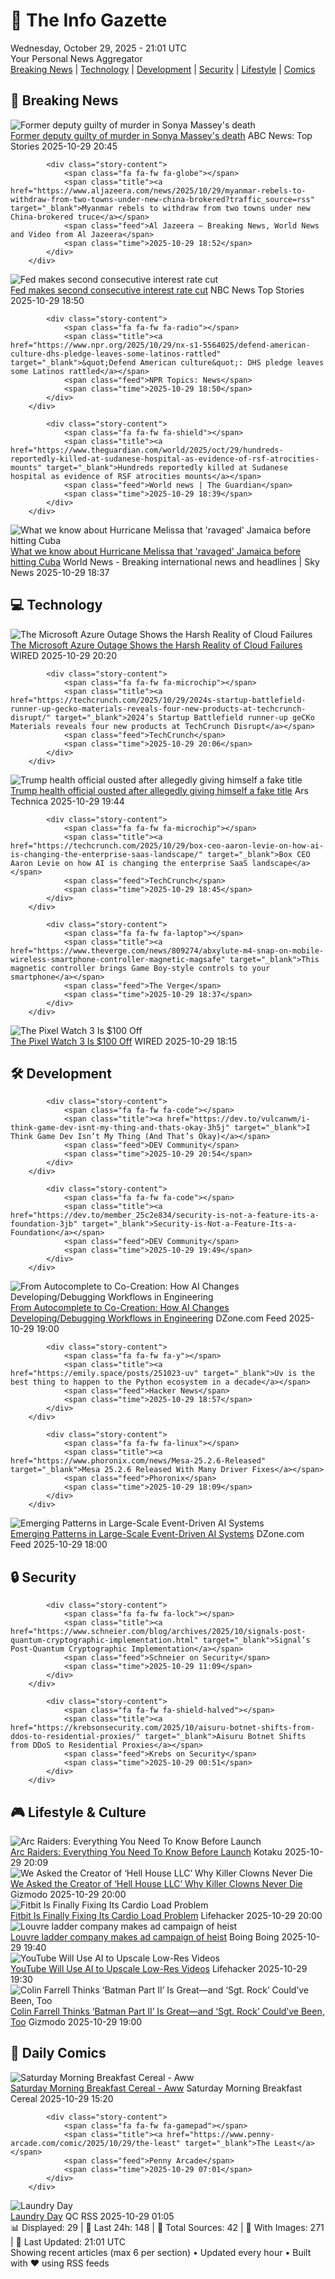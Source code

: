 <!-- Processing 54 RSS feeds at 2025-10-29 21:01:37 UTC -->
<!-- Processing: XKCD -->
<!-- Processing: Garfield -->
<!-- Processing: Girl Genius -->
<!-- Processing: CNN Top Stories -->
<!-- Processing: CNN Breaking News -->
<!-- Processing: Reuters World News -->
<!-- Processing: ABC News Breaking -->
<!-- Processing: NBC News Breaking -->
<!-- Processing: Guardian World News -->
<!-- Processing: TechCrunch -->
<!-- Processing: WIRED -->
<!-- Processing: Lobsters Python -->
<!-- Processing: Dev.to -->
<!-- Processing: StackOverflow Blog -->
<!-- Processing: Phoronix Linux News -->
<!-- Processing: DistroWatch -->
<!-- Processing: Linux.com -->
<!-- Processing: DZone -->
<!-- Processing: Coding Horror -->
<!-- Processing: The Pragmatic Engineer -->
<!-- Processing: Lifehacker -->
<!-- Processing: Kotaku -->
<!-- Processing: Boing Boing -->
<!-- Processing: Krebs on Security -->
<!-- Generated 9 new posts out of 24 feeds processed -->
<div class="newspaper-header">
    <h1 class="newspaper-title">📰 The Info Gazette</h1>
    <div class="newspaper-date">Wednesday, October 29, 2025 - 21:01 UTC</div>
    <div class="newspaper-subtitle">Your Personal News Aggregator</div>
</div>

<div class="newspaper-nav">
    <a href="#breaking">Breaking News</a> |
    <a href="#tech">Technology</a> |
    <a href="#dev">Development</a> |
    <a href="#security">Security</a> |
    <a href="#lifestyle">Lifestyle</a> |
    <a href="#webcomics">Comics</a>
</div>

<div class="news-section breaking-news" id="breaking">
<h2 class="section-header">🚨 Breaking News</h2>
<div class="stories-container">
<div class="story">
            <img src="https://s.abcnews.com/images/US/Sonya-Massey-1-ht-jm-240729_1722283390761_hpMain_4x3t_384.jpg" alt="Former deputy guilty of murder in Sonya Massey&#x27;s death" class="story-image" loading="lazy" onerror="this.style.display='none'">
            <div class="story-content">
                <span class="fa fa-fw fa-tv"></span>
                <span class="title"><a href="https://abcnews.go.com/US/sonya-massey-murder-trial-juror-massey-family-cry/story?id=126936377" target="_blank">Former deputy guilty of murder in Sonya Massey&#x27;s death</a></span>
                <span class="feed">ABC News: Top Stories</span>
                <span class="time">2025-10-29 20:45</span>
            </div>
        </div>
<div class="story">
            
            <div class="story-content">
                <span class="fa fa-fw fa-globe"></span>
                <span class="title"><a href="https://www.aljazeera.com/news/2025/10/29/myanmar-rebels-to-withdraw-from-two-towns-under-new-china-brokered?traffic_source=rss" target="_blank">Myanmar rebels to withdraw from two towns under new China-brokered truce</a></span>
                <span class="feed">Al Jazeera – Breaking News, World News and Video from Al Jazeera</span>
                <span class="time">2025-10-29 18:52</span>
            </div>
        </div>
<div class="story">
            <img src="https://media-cldnry.s-nbcnews.com/image/upload/t_fit_1500w/mpx/2704722219/2025_10/1761763815285_now_daily_b_fed_rate_cut_251029_1920x1080-3w28ko.jpg" alt="Fed makes second consecutive interest rate cut" class="story-image" loading="lazy" onerror="this.style.display='none'">
            <div class="story-content">
                <span class="fa fa-fw fa-broadcast-tower"></span>
                <span class="title"><a href="https://www.nbcnews.com/now/video/fed-makes-second-consecutive-interest-rate-cut-250925125524" target="_blank">Fed makes second consecutive interest rate cut</a></span>
                <span class="feed">NBC News Top Stories</span>
                <span class="time">2025-10-29 18:50</span>
            </div>
        </div>
<div class="story">
            
            <div class="story-content">
                <span class="fa fa-fw fa-radio"></span>
                <span class="title"><a href="https://www.npr.org/2025/10/29/nx-s1-5564025/defend-american-culture-dhs-pledge-leaves-some-latinos-rattled" target="_blank">&quot;Defend American culture&quot;: DHS pledge leaves some Latinos rattled</a></span>
                <span class="feed">NPR Topics: News</span>
                <span class="time">2025-10-29 18:50</span>
            </div>
        </div>
<div class="story">
            
            <div class="story-content">
                <span class="fa fa-fw fa-shield"></span>
                <span class="title"><a href="https://www.theguardian.com/world/2025/oct/29/hundreds-reportedly-killed-at-sudanese-hospital-as-evidence-of-rsf-atrocities-mounts" target="_blank">Hundreds reportedly killed at Sudanese hospital as evidence of RSF atrocities mounts</a></span>
                <span class="feed">World news | The Guardian</span>
                <span class="time">2025-10-29 18:39</span>
            </div>
        </div>
<div class="story">
            <img src="https://e3.365dm.com/25/10/1920x1080/skynews-hurricane-jamaica_7065285.jpg?20251028212241" alt="What we know about Hurricane Melissa that &#x27;ravaged&#x27; Jamaica before hitting Cuba" class="story-image" loading="lazy" onerror="this.style.display='none'">
            <div class="story-content">
                <span class="fa fa-fw fa-satellite"></span>
                <span class="title"><a href="https://news.sky.com/story/hurricane-melissa-what-we-know-about-the-powerful-storm-approaching-jamaica-13459190" target="_blank">What we know about Hurricane Melissa that &#x27;ravaged&#x27; Jamaica before hitting Cuba</a></span>
                <span class="feed">World News - Breaking international news and headlines | Sky News</span>
                <span class="time">2025-10-29 18:37</span>
            </div>
        </div>
</div>
</div>
<div class="news-section tech-news" id="tech">
<h2 class="section-header">💻 Technology</h2>
<div class="stories-container">
<div class="story">
            <img src="https://media.wired.com/photos/69025f9c42a73fc665080443/master/pass/sec-microsoft-azure--2190627170.jpg" alt="The Microsoft Azure Outage Shows the Harsh Reality of Cloud Failures" class="story-image" loading="lazy" onerror="this.style.display='none'">
            <div class="story-content">
                <span class="fa fa-fw fa-bolt"></span>
                <span class="title"><a href="https://www.wired.com/story/the-microsoft-azure-outage-shows-the-harsh-reality-of-cloud-failures/" target="_blank">The Microsoft Azure Outage Shows the Harsh Reality of Cloud Failures</a></span>
                <span class="feed">WIRED</span>
                <span class="time">2025-10-29 20:20</span>
            </div>
        </div>
<div class="story">
            
            <div class="story-content">
                <span class="fa fa-fw fa-microchip"></span>
                <span class="title"><a href="https://techcrunch.com/2025/10/29/2024s-startup-battlefield-runner-up-gecko-materials-reveals-four-new-products-at-techcrunch-disrupt/" target="_blank">2024’s Startup Battlefield runner-up geCKo Materials reveals four new products at TechCrunch Disrupt</a></span>
                <span class="feed">TechCrunch</span>
                <span class="time">2025-10-29 20:06</span>
            </div>
        </div>
<div class="story">
            <img src="https://cdn.arstechnica.net/wp-content/uploads/2025/10/GettyImages-122179143-500x500.jpg" alt="Trump health official ousted after allegedly giving himself a fake title" class="story-image" loading="lazy" onerror="this.style.display='none'">
            <div class="story-content">
                <span class="fa fa-fw fa-cog"></span>
                <span class="title"><a href="https://arstechnica.com/health/2025/10/trump-health-official-ousted-after-allegedly-giving-himself-a-fake-title/" target="_blank">Trump health official ousted after allegedly giving himself a fake title</a></span>
                <span class="feed">Ars Technica</span>
                <span class="time">2025-10-29 19:44</span>
            </div>
        </div>
<div class="story">
            
            <div class="story-content">
                <span class="fa fa-fw fa-microchip"></span>
                <span class="title"><a href="https://techcrunch.com/2025/10/29/box-ceo-aaron-levie-on-how-ai-is-changing-the-enterprise-saas-landscape/" target="_blank">Box CEO Aaron Levie on how AI is changing the enterprise SaaS landscape</a></span>
                <span class="feed">TechCrunch</span>
                <span class="time">2025-10-29 18:45</span>
            </div>
        </div>
<div class="story">
            
            <div class="story-content">
                <span class="fa fa-fw fa-laptop"></span>
                <span class="title"><a href="https://www.theverge.com/news/809274/abxylute-m4-snap-on-mobile-wireless-smartphone-controller-magnetic-magsafe" target="_blank">This magnetic controller brings Game Boy-style controls to your smartphone</a></span>
                <span class="feed">The Verge</span>
                <span class="time">2025-10-29 18:37</span>
            </div>
        </div>
<div class="story">
            <img src="https://media.wired.com/photos/6902575aba6da1ec470b32b3/master/pass/The%20Pixel%20Watch%203%20is%20$100%20Off.png" alt="The Pixel Watch 3 Is $100 Off" class="story-image" loading="lazy" onerror="this.style.display='none'">
            <div class="story-content">
                <span class="fa fa-fw fa-bolt"></span>
                <span class="title"><a href="https://www.wired.com/story/pixel-watch-3-deal-1025/" target="_blank">The Pixel Watch 3 Is $100 Off</a></span>
                <span class="feed">WIRED</span>
                <span class="time">2025-10-29 18:15</span>
            </div>
        </div>
</div>
</div>
<div class="news-section dev-news" id="dev">
<h2 class="section-header">🛠️ Development</h2>
<div class="stories-container">
<div class="story">
            
            <div class="story-content">
                <span class="fa fa-fw fa-code"></span>
                <span class="title"><a href="https://dev.to/vulcanwm/i-think-game-dev-isnt-my-thing-and-thats-okay-3h5j" target="_blank">I Think Game Dev Isn’t My Thing (And That’s Okay)</a></span>
                <span class="feed">DEV Community</span>
                <span class="time">2025-10-29 20:54</span>
            </div>
        </div>
<div class="story">
            
            <div class="story-content">
                <span class="fa fa-fw fa-code"></span>
                <span class="title"><a href="https://dev.to/member_25c2e834/security-is-not-a-feature-its-a-foundation-3jb" target="_blank">Security-is-Not-a-Feature-Its-a-Foundation</a></span>
                <span class="feed">DEV Community</span>
                <span class="time">2025-10-29 19:49</span>
            </div>
        </div>
<div class="story">
            <img src="https://dz2cdn1.dzone.com/thumbnail?fid=18718530&w=600" alt="From Autocomplete to Co-Creation: How AI Changes Developing/Debugging Workflows in Engineering" class="story-image" loading="lazy" onerror="this.style.display='none'">
            <div class="story-content">
                <span class="fa fa-fw fa-newspaper"></span>
                <span class="title"><a href="https://dzone.com/articles/ai-cocreation-developer-debugging-workflows" target="_blank">From Autocomplete to Co-Creation: How AI Changes Developing/Debugging Workflows in Engineering</a></span>
                <span class="feed">DZone.com Feed</span>
                <span class="time">2025-10-29 19:00</span>
            </div>
        </div>
<div class="story">
            
            <div class="story-content">
                <span class="fa fa-fw fa-y"></span>
                <span class="title"><a href="https://emily.space/posts/251023-uv" target="_blank">Uv is the best thing to happen to the Python ecosystem in a decade</a></span>
                <span class="feed">Hacker News</span>
                <span class="time">2025-10-29 18:57</span>
            </div>
        </div>
<div class="story">
            
            <div class="story-content">
                <span class="fa fa-fw fa-linux"></span>
                <span class="title"><a href="https://www.phoronix.com/news/Mesa-25.2.6-Released" target="_blank">Mesa 25.2.6 Released With Many Driver Fixes</a></span>
                <span class="feed">Phoronix</span>
                <span class="time">2025-10-29 18:09</span>
            </div>
        </div>
<div class="story">
            <img src="https://dz2cdn1.dzone.com/thumbnail?fid=18718540&w=600" alt="Emerging Patterns in Large-Scale Event-Driven AI Systems" class="story-image" loading="lazy" onerror="this.style.display='none'">
            <div class="story-content">
                <span class="fa fa-fw fa-newspaper"></span>
                <span class="title"><a href="https://dzone.com/articles/building-real-time-event-driven-systems-with-agent" target="_blank">Emerging Patterns in Large-Scale Event-Driven AI Systems</a></span>
                <span class="feed">DZone.com Feed</span>
                <span class="time">2025-10-29 18:00</span>
            </div>
        </div>
</div>
</div>
<div class="news-section security-news" id="security">
<h2 class="section-header">🔒 Security</h2>
<div class="stories-container">
<div class="story">
            
            <div class="story-content">
                <span class="fa fa-fw fa-lock"></span>
                <span class="title"><a href="https://www.schneier.com/blog/archives/2025/10/signals-post-quantum-cryptographic-implementation.html" target="_blank">Signal’s Post-Quantum Cryptographic Implementation</a></span>
                <span class="feed">Schneier on Security</span>
                <span class="time">2025-10-29 11:09</span>
            </div>
        </div>
<div class="story">
            
            <div class="story-content">
                <span class="fa fa-fw fa-shield-halved"></span>
                <span class="title"><a href="https://krebsonsecurity.com/2025/10/aisuru-botnet-shifts-from-ddos-to-residential-proxies/" target="_blank">Aisuru Botnet Shifts from DDoS to Residential Proxies</a></span>
                <span class="feed">Krebs on Security</span>
                <span class="time">2025-10-29 00:51</span>
            </div>
        </div>
</div>
</div>
<div class="news-section lifestyle-news" id="lifestyle">
<h2 class="section-header">🎮 Lifestyle & Culture</h2>
<div class="stories-container">
<div class="story">
            <img src="https://kotaku.com/app/uploads/2025/10/everythingMAIN-1280x720.jpg" alt="Arc Raiders: Everything You Need To Know Before Launch" class="story-image" loading="lazy" onerror="this.style.display='none'">
            <div class="story-content">
                <span class="fa fa-fw fa-gamepad"></span>
                <span class="title"><a href="https://kotaku.com/arc-raiders-pvpve-extraction-maps-embark-studios-2000639945" target="_blank">Arc Raiders: Everything You Need To Know Before Launch</a></span>
                <span class="feed">Kotaku</span>
                <span class="time">2025-10-29 20:09</span>
            </div>
        </div>
<div class="story">
            <img src="https://gizmodo.com/app/uploads/2025/10/halloween-clowns-hell-house-it-clown-in-a-cornfield-terrifier-1280x853.jpg" alt="We Asked the Creator of ‘Hell House LLC’ Why Killer Clowns Never Die" class="story-image" loading="lazy" onerror="this.style.display='none'">
            <div class="story-content">
                <span class="fa fa-fw fa-computer"></span>
                <span class="title"><a href="https://gizmodo.com/we-asked-the-creator-of-hell-house-llc-why-killer-clowns-never-die-2000678815" target="_blank">We Asked the Creator of ‘Hell House LLC’ Why Killer Clowns Never Die</a></span>
                <span class="feed">Gizmodo</span>
                <span class="time">2025-10-29 20:00</span>
            </div>
        </div>
<div class="story">
            <img src="https://lifehacker.com/imagery/articles/01K8RR0WJ03PE8VY50QF7XZNX5/hero-image.jpg" alt="Fitbit Is Finally Fixing Its Cardio Load Problem" class="story-image" loading="lazy" onerror="this.style.display='none'">
            <div class="story-content">
                <span class="fa fa-fw fa-life-ring"></span>
                <span class="title"><a href="https://lifehacker.com/health/fitbit-fixing-cardio-load-feature?utm_medium=RSS" target="_blank">Fitbit Is Finally Fixing Its Cardio Load Problem</a></span>
                <span class="feed">Lifehacker</span>
                <span class="time">2025-10-29 20:00</span>
            </div>
        </div>
<div class="story">
            <img src="https://i0.wp.com/boingboing.net/wp-content/uploads/2025/10/aglio1.jpeg?fit=1200%2C675&amp;quality=60&amp;ssl=1" alt="Louvre ladder company makes ad campaign of heist" class="story-image" loading="lazy" onerror="this.style.display='none'">
            <div class="story-content">
                <span class="fa fa-fw fa-arrow-right"></span>
                <span class="title"><a href="https://boingboing.net/2025/10/29/louvre-ladder-company-makes-ad-campaign-of-heist.html" target="_blank">Louvre ladder company makes ad campaign of heist</a></span>
                <span class="feed">Boing Boing</span>
                <span class="time">2025-10-29 19:40</span>
            </div>
        </div>
<div class="story">
            <img src="https://lifehacker.com/imagery/articles/01K8RK1K2S6K9BYVV72H26R2KP/hero-image.png" alt="YouTube Will Use AI to Upscale Low-Res Videos" class="story-image" loading="lazy" onerror="this.style.display='none'">
            <div class="story-content">
                <span class="fa fa-fw fa-life-ring"></span>
                <span class="title"><a href="https://lifehacker.com/tech/youtube-ai-upscaling?utm_medium=RSS" target="_blank">YouTube Will Use AI to Upscale Low-Res Videos</a></span>
                <span class="feed">Lifehacker</span>
                <span class="time">2025-10-29 19:30</span>
            </div>
        </div>
<div class="story">
            <img src="https://gizmodo.com/app/uploads/2025/10/Colin-Farrell-Penguin-1280x853.jpg" alt="Colin Farrell Thinks ‘Batman Part II’ Is Great—and ‘Sgt. Rock’ Could’ve Been, Too" class="story-image" loading="lazy" onerror="this.style.display='none'">
            <div class="story-content">
                <span class="fa fa-fw fa-computer"></span>
                <span class="title"><a href="https://gizmodo.com/colin-farrell-batman-part-2-sgt-rock-2000678798" target="_blank">Colin Farrell Thinks ‘Batman Part II’ Is Great—and ‘Sgt. Rock’ Could’ve Been, Too</a></span>
                <span class="feed">Gizmodo</span>
                <span class="time">2025-10-29 19:00</span>
            </div>
        </div>
</div>
</div>
<div class="news-section webcomics-section" id="webcomics">
<h2 class="section-header">🎨 Daily Comics</h2>
<div class="stories-container">
<div class="story">
            <img src="https://www.smbc-comics.com/comics/1761699988-20251029.png" alt="Saturday Morning Breakfast Cereal - Aww" class="story-image" loading="lazy" onerror="this.style.display='none'">
            <div class="story-content">
                <span class="fa fa-fw fa-smile"></span>
                <span class="title"><a href="https://www.smbc-comics.com/comic/aww" target="_blank">Saturday Morning Breakfast Cereal - Aww</a></span>
                <span class="feed">Saturday Morning Breakfast Cereal</span>
                <span class="time">2025-10-29 15:20</span>
            </div>
        </div>
<div class="story">
            
            <div class="story-content">
                <span class="fa fa-fw fa-gamepad"></span>
                <span class="title"><a href="https://www.penny-arcade.com/comic/2025/10/29/the-least" target="_blank">The Least</a></span>
                <span class="feed">Penny Arcade</span>
                <span class="time">2025-10-29 07:01</span>
            </div>
        </div>
<div class="story">
            <img src="http://www.questionablecontent.net/comics/5689.png" alt="Laundry Day" class="story-image" loading="lazy" onerror="this.style.display='none'">
            <div class="story-content">
                <span class="fa fa-fw fa-music"></span>
                <span class="title"><a href="http://questionablecontent.net/view.php?comic=5689" target="_blank">Laundry Day</a></span>
                <span class="feed">QC RSS</span>
                <span class="time">2025-10-29 01:05</span>
            </div>
        </div>
</div>
</div>

<div class="newspaper-footer">
    <div class="stats">
        📊 Displayed: 29 | 📅 Last 24h: 148 | 📡 Total Sources: 42 | 📸 With Images: 271 |
        🔄 Last Updated: 21:01 UTC
    </div>
    <div class="footer-note">
        Showing recent articles (max 6 per section) • Updated every hour • Built with ❤️ using RSS feeds
    </div>
</div>
